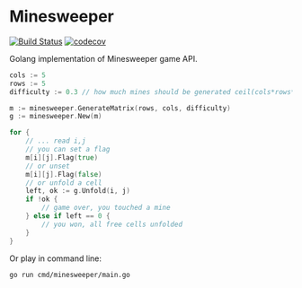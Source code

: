 # Minesweeper
[![Build Status](https://travis-ci.org/regeda/minesweeper.svg?branch=master)](https://travis-ci.org/regeda/minesweeper)
[![codecov](https://codecov.io/gh/regeda/minesweeper/branch/master/graph/badge.svg)](https://codecov.io/gh/regeda/minesweeper)

Golang implementation of Minesweeper game API.

```go
cols := 5
rows := 5
difficulty := 0.3 // how much mines should be generated ceil(cols*rows*difficulty)

m := minesweeper.GenerateMatrix(rows, cols, difficulty)
g := minesweeper.New(m)

for {
	// ... read i,j
	// you can set a flag
	m[i][j].Flag(true)
	// or unset
	m[i][j].Flag(false)
	// or unfold a cell
	left, ok := g.Unfold(i, j)
	if !ok {
		// game over, you touched a mine
	} else if left == 0 {
		// you won, all free cells unfolded
	}
}
```

Or play in command line:
```
go run cmd/minesweeper/main.go
```
